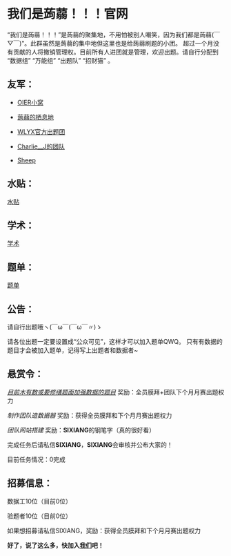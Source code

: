 # 我们是蒟蒻！！！官网

“我们是蒟蒻！！！”是蒟蒻的聚集地，不用怕被别人嘲笑，因为我们都是蒟蒻(￣▽￣)"。此群虽然是蒟蒻的集中地但这里也是给蒟蒻刷题的小团。 超过一个月没有贡献的人将撤销管理权。目前所有人进团就是管理，欢迎出题。请自行分配到 “数据组” “万能组” “出题队” “招财猫” 。

## 友军：

- [OIER小窝](https://www.luogu.com.cn/team/25004)

- [蒟蒻的栖息地](https://www.luogu.com.cn/team/26065)

- [WLYX官方出题团](https://www.luogu.com.cn/team/26458)

- [Charlie__J的团队](https://www.luogu.com.cn/team/26308)

- [Sheep](https://www.luogu.com.cn/team/17724)

## 水贴：
[水贴](https://www.luogu.com.cn/discuss/show/200560)

## 学术：
[学术](https://www.luogu.com.cn/discuss/show/200558)

## 题单：
[题单](https://www.luogu.com.cn/training/5639)

## 公告：

请自行出题哦ヽ(￣ω￣(￣ω￣〃)ゝ

请各位出题一定要设置成“公众可见”，这样才可以加入题单QWQ。
只有有数据的题目才会被加入题单，记得写上出题者和数据者~

## 悬赏令：

_[目前木有数或要修缮题面加强数据的题目](https://www.luogu.com.cn/discuss/show/213569)_ 奖励：全员膜拜+团队下个月月赛出题权力

_制作团队造数据器_ 奖励：获得全员膜拜和下个月月赛出题权力

_团队网站搭建_ 奖励：**SIXIANG**的钢笔字（真的很好看）

完成任务后请私信**SIXIANG**，**SIXIANG**会审核并公布大家的！

目前任务情况：0完成

## 招募信息：

数据工10位（目前0位）

验题者10位（目前0位）

如果想招募请私信SIXIANG，奖励：获得全员膜拜和下个月月赛出题权力

**好了，说了这么多，快加入[我们](https://www.luogu.com.cn/team/25525)吧！**
